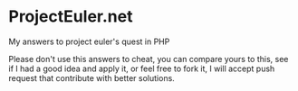 ProjectEuler.net
================

My answers to project euler's quest in PHP

Please don't use this answers to cheat, you can compare yours to this, see if I had a good idea and apply it, or
feel free to fork it, I will accept push request that contribute with better solutions.
